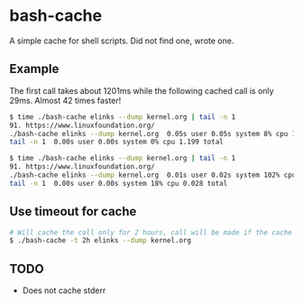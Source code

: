 # bash-cache

A simple cache for shell scripts. Did not find one, wrote one.

## Example

The first call takes about 1201ms while the following cached call is only 29ms. Almost 42 times faster!

```bash
$ time ./bash-cache elinks --dump kernel.org | tail -n 1
91. https://www.linuxfoundation.org/
./bash-cache elinks --dump kernel.org  0.05s user 0.05s system 8% cpu 1.201 total
tail -n 1  0.00s user 0.00s system 0% cpu 1.199 total
```

```bash
$ time ./bash-cache elinks --dump kernel.org | tail -n 1
91. https://www.linuxfoundation.org/
./bash-cache elinks --dump kernel.org  0.01s user 0.02s system 102% cpu 0.029 total
tail -n 1  0.00s user 0.00s system 18% cpu 0.028 total
```

## Use timeout for cache

```bash
# Will cache the call only for 2 hours, call will be made if the cache age exceeds 2 hours
$ ./bash-cache -t 2h elinks --dump kernel.org 
```

## TODO

* Does not cache stderr
